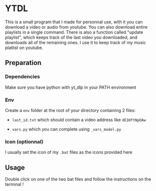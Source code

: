 # YTDL

This is a small program that I made for personnal use, with it you can download a video or audio from youtube.
You can also download entire playlists in a single command.
There is also a function called "update playlist", which keeps track of the last video you downloaded, and downloads all of the remaining ones. I use it to keep track of my music platlist on youtube.

## Preparation

### Dependencies

Make sure you have python with yt_dlp in your PATH environment

### Env

Create a ```env``` folder at the root of your directory containing 2 files:

- ```last_id.txt``` which should contain a video address like ```dE1HftNpDAw```

- ```vars.py``` which you can complete using ```_vars_model.py```

### Icon (optionnal)

I usually set the icon of my ```.bat``` files as the icons provided here

## Usage

Double click on one of the two bat files and follow the instructions on the terminal !